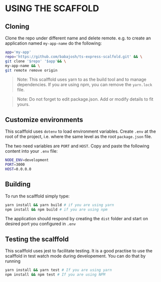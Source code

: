 # USING THE SCAFFOLD

## Cloning
Clone the repo under different name and delete remote. e.g. to create an application named `my-app-name` do the following:

```sh
app='my-app'
repo='https://github.com/babajosh/ts-express-scalfold.git' && \
git clone '$repo' '$app'&& \
my-app-name && \
git remote remove origin
```

> Note: This scalffold uses yarn to as the build tool and to manage dependencies. If you are using npm, you can remove the `yarn.lock` file.

> Note: Do not forget to edit package.json. Add or modify details to fit yours.

## Customize environments

This scalffold uses `dotenv` to load environment variables. Create `.env` at the root of the project, i.e. where the same level as the root `package.json` file.

The two need variables are `PORT` and `HOST`. Copy and paste the following content into your `.env` file:

```sh
NODE_ENV=development
PORT=3000
HOST=0.0.0.0
```

## Building

To run the scalffold simply type:

```sh
yarn install && yarn build # if you are using yarn
npm install && npm build # if you are using npm
```

The application should respond by creating the `dist` folder and start on desired port you configured in `.env`

## Testing the scalffold

This scalffold uses jest to facilitate testing. It is a good practise to use the scalffold in test watch mode during developement. You can do that by running

```sh
yarn install && yarn test # If you are using yarn
npm install && npm test # If you are using NPM
```